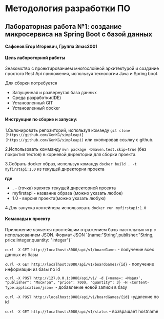 <h1>Методология разработки ПО</h1>

<h2>Лабораторная работа №1: создание микросервиса на Spring Boot с базой данных</h2>

<h4>Сафонов Егор Игоревич, Группа 3mac2001</h4>

<h4>Цель лабороторной работы</h4>
 
 Знакомство с проектированием многослойной архитектурой и  создание 
 простого Rest Api приложения, используя технологии Java и Spring boot.
 
 Для сборки потребуется 
 * Запущенная и развернутая база данных
 * Среда разработки(IDE)
 * Установленный GIT
 * Установленный docker
 
 <h4>Инструкция по сборке и запуску:</h4>
 
 1.Склонировать репозиторий, используя команду `git clone [https://github.com/GenKG/simpleapi](https://github.com/GenKG/simpleapi)` или скопировав ссылку с github. 
 
 2.Использовать комманду `mvn package -Dmaven.test.skip=true` (без покрытия тестов) в корневой директории для сборки проекта.
 
 3.Собрать docker образ, используя команду `docker build . -t myfirstapi:1.0` из текущей директории проекта
     
 **где**
  * **.** - (точка) являтся текущей директорией проекта 
  * myfirstapi - название образа (можно указать любое)
  * 1.0 - версия проекта(можно указать любую)
  
 4.Для запуска контейнера использовать `docker run myfirstapi:1.0`
 
 
 <h4>Команады к проекту</h4>
 Приложение является простейшим отражением базы настольных игр с использованием JSON.
 Формат JSON `{name:"String",publisher:"String, price:integer,quantity: "integer"}`
 
 `curl -X GET http://localhost:8080/api/v1/boardGames` - получение всех данных из базы
    
 `curl -X GET http://localhost:8080/api/v1/boardGames/{id}` - получение информации из базы по id 
 
 `curl -X POST http://127.0.0.1:8080/api/v1/ -d {«name»: «Мафия″, "publisher": "Мосигра", "price": 7000, "quantity": 3} -H «Content-Type:application/json» `- добавление новой записи в базу
 
 `curl -X POST http://localhost:8080/api/v1/boardGames/{id}` -удаление по id
 
 `curl -X GET http://localhost:8080/api/v1/status` - возвращает hostname
 